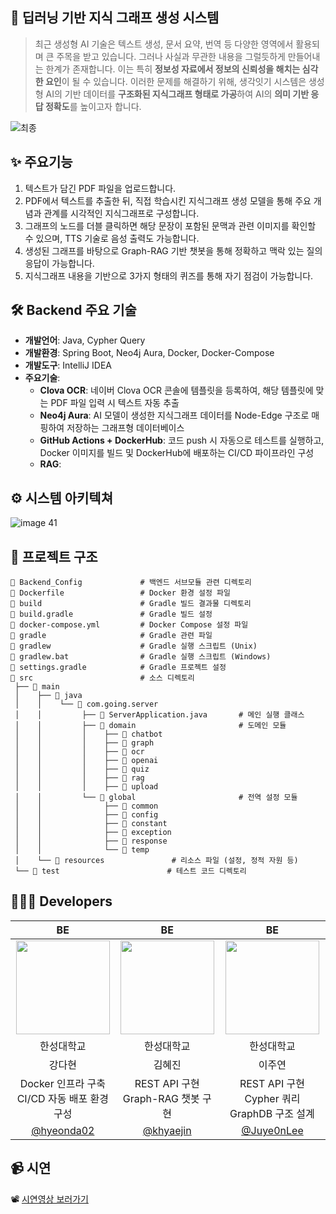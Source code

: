 ## 🧠 딥러닝 기반 지식 그래프 생성 시스템
> 최근 생성형 AI 기술은 텍스트 생성, 문서 요약, 번역 등 다양한 영역에서 활용되며 큰 주목을 받고 있습니다. 그러나 사실과 무관한 내용을 그럴듯하게 만들어내는 한계가 존재합니다.
> 이는 특히 **정보성 자료에서 정보의 신뢰성을 해치는 심각한 요인**이 될 수 있습니다.
> 이러한 문제를 해결하기 위해, 생각잇기 시스템은 생성형 AI의 기반 데이터를 **구조화된 지식그래프 형태로 가공**하여 AI의 **의미 기반 응답 정확도**를 높이고자 합니다.

![최종](https://github.com/user-attachments/assets/c4e0e0af-146d-4df4-a50a-6d476e7b186b)



## ✨ 주요기능
1. 텍스트가 담긴 PDF 파일을 업로드합니다.
2. PDF에서 텍스트를 추출한 뒤, 직접 학습시킨 지식그래프 생성 모델을 통해 주요 개념과 관계를 시각적인 지식그래프로 구성합니다.
3. 그래프의 노드를 더블 클릭하면 해당 문장이 포함된 문맥과 관련 이미지를 확인할 수 있으며, TTS 기술로 음성 출력도 가능합니다.
4. 생성된 그래프를 바탕으로 Graph-RAG 기반 챗봇을 통해 정확하고 맥락 있는 질의응답이 가능합니다.
5. 지식그래프 내용을 기반으로 3가지 형태의 퀴즈를 통해 자기 점검이 가능합니다.

## 🛠️ Backend 주요 기술
- **개발언어**: Java, Cypher Query
- **개발환경**: Spring Boot, Neo4j Aura, Docker, Docker-Compose
- **개발도구**: IntelliJ IDEA
- **주요기술**:
  - **Clova OCR**: 네이버 Clova OCR 콘솔에 템플릿을 등록하여, 해당 템플릿에 맞는 PDF 파일 입력 시 텍스트 자동 추출
  - **Neo4j Aura**: AI 모델이 생성한 지식그래프 데이터를 Node-Edge 구조로 매핑하여 저장하는 그래프형 데이터베이스
  - **GitHub Actions + DockerHub**: 코드 push 시 자동으로 테스트를 실행하고, Docker 이미지를 빌드 및 DockerHub에 배포하는 CI/CD 파이프라인 구성
  - **RAG**: 
  

## ⚙️ 시스템 아키텍쳐
![image 41](https://github.com/user-attachments/assets/ccfa5e4f-8a61-43be-bdda-40008af743bc)

## 📂 프로젝트 구조

```
📁 Backend_Config             # 백엔드 서브모듈 관련 디렉토리
📄 Dockerfile                 # Docker 환경 설정 파일
📁 build                      # Gradle 빌드 결과물 디렉토리
📄 build.gradle               # Gradle 빌드 설정
📄 docker-compose.yml         # Docker Compose 설정 파일
📁 gradle                     # Gradle 관련 파일
📄 gradlew                    # Gradle 실행 스크립트 (Unix)
📄 gradlew.bat                # Gradle 실행 스크립트 (Windows)
📄 settings.gradle            # Gradle 프로젝트 설정
📁 src                        # 소스 디렉토리
 ├── 📁 main
 │    ├── 📁 java
 │    │    └── 📁 com.going.server
 │    │         ├── 📄 ServerApplication.java       # 메인 실행 클래스
 │    │         ├── 📁 domain                       # 도메인 모듈
 │    │         │    ├── 📁 chatbot
 │    │         │    ├── 📁 graph
 │    │         │    ├── 📁 ocr
 │    │         │    ├── 📁 openai
 │    │         │    ├── 📁 quiz
 │    │         │    ├── 📁 rag
 │    │         │    ├── 📁 upload
 │    │         └── 📁 global                       # 전역 설정 모듈
 │    │              ├── 📁 common
 │    │              ├── 📁 config
 │    │              ├── 📁 constant
 │    │              ├── 📁 exception
 │    │              ├── 📁 response
 │    │              └── 📁 temp
 │    └── 📁 resources               # 리소스 파일 (설정, 정적 자원 등)
 └── 📁 test                        # 테스트 코드 디렉토리
```


## 👩🏻‍💻 Developers

| BE | BE | BE |
|:---:|:---:|:---:|
| <img src="https://avatars.githubusercontent.com/u/113489721?v=4" width="150"/> | <img src="https://avatars.githubusercontent.com/u/147326233?v=4" width="150"/> | <img src="https://avatars.githubusercontent.com/u/104489022?v=4" width="150"/> |
| 한성대학교 | 한성대학교 | 한성대학교 | 
| 강다현 | 김혜진 | 이주연 |
| Docker 인프라 구축<br>CI/CD 자동 배포 환경 구성 | REST API 구현 <br>Graph-RAG 챗봇 구현 | REST API 구현 <br>Cypher 쿼리 GraphDB 구조 설계 |
| [@hyeonda02](https://github.com/hyeonda02) | [@khyaejin](https://github.com/khyaejin) | [@Juye0nLee](https://github.com/Juye0nLee) |

## 📹 시연
📽️ [시연영상 보러가기](https://youtu.be/ZFLXmLuSHH4?si=eCBQumG1x9cOOdDe)

